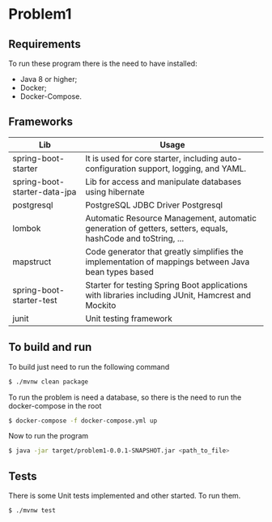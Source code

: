 # Problem1

## Requirements

To run these program there is the need to have installed:
* Java 8 or higher;
* Docker;
* Docker-Compose.

## Frameworks

| Lib | Usage |
| --- | --- |
| spring-boot-starter | It is used for core starter, including auto-configuration support, logging, and YAML. |
| spring-boot-starter-data-jpa | Lib for access and manipulate databases using hibernate |
| postgresql | PostgreSQL JDBC Driver Postgresql |
| lombok | Automatic Resource Management, automatic generation of getters, setters, equals, hashCode and toString, ... |
| mapstruct | Code generator that greatly simplifies the implementation of mappings between Java bean types based |
| spring-boot-starter-test | Starter for testing Spring Boot applications with libraries including JUnit, Hamcrest and Mockito |	
| junit | Unit testing framework |

## To build and run

To build just need to run the following command
```bash
$ ./mvnw clean package
```

To run the problem is need a database, so there is the need to run the docker-compose in the root
```bash
$ docker-compose -f docker-compose.yml up

```

Now to run the program
```bash
$ java -jar target/problem1-0.0.1-SNAPSHOT.jar <path_to_file>
```

## Tests

There is some Unit tests implemented and other started. To run them.
```bash
$ ./mvnw test
```

